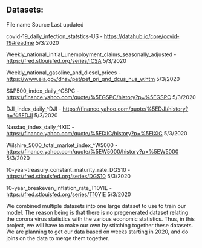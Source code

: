 ## Datasets: 

File name										Source																	Last updated

covid-19_daily_infection_statstics-US	-						https://datahub.io/core/covid-19#readme													5/3/2020

Weekly_national_initial_unemployment_claims_seasonally_adjusted	-			https://fred.stlouisfed.org/series/ICSA													5/3/2020

Weekly_national_gasoline_and_diesel_prices	-					https://www.eia.gov/dnav/pet/pet_pri_gnd_dcus_nus_w.htm											5/3/2020

S&P500_index_daily_^GSPC	-							https://finance.yahoo.com/quote/%5EGSPC/history?p=%5EGSPC										5/3/2020

DJI_index_daily_^DJI	-								https://finance.yahoo.com/quote/%5EDJI/history?p=%5EDJI											5/3/2020

Nasdaq_index_daily_^IXIC	-							https://finance.yahoo.com/quote/%5EIXIC/history?p=%5EIXIC										5/3/2020

Wilshire_5000_total_market_index_^W5000		-					https://finance.yahoo.com/quote/%5EW5000/history?p=%5EW5000										5/3/2020

10-year-treasury_constant_maturity_rate_DGS10	-					https://fred.stlouisfed.org/series/DGS10												5/3/2020

10-year_breakeven_inflation_rate_T10YIE		-					https://fred.stlouisfed.org/series/T10YIE												5/3/2020

We combined multiple datasets into one large dataset to use to train our model. The reason being is that there is no pregenerated dataset relating the corona virus statistics with the various economic statistics. Thus, in this project, we will have to make our own by stitching together these datasets. We are planning to get our data based on weeks starting in 2020, and do joins on the data to merge them together. 
